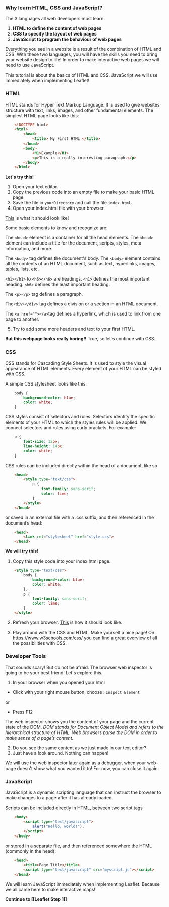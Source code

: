 
### Why learn HTML, CSS and JavaScript?

The 3 languages all web developers must learn:

1. **HTML to define the content of web pages**
2. **CSS to specify the layout of web pages**
3. **JavaScript to program the behaviour of web pages**

Everything you see in a website is a result of the combination of HTML and CSS. With these two languages, you will have the skills you need to bring your website design to life! In order to make interactive web pages we will need to use JavaScript.

This tutorial is about the basics of HTML and CSS. JavaScript we will use immediately when implementing Leaflet! 

### HTML
HTML stands for Hyper Text Markup Language. It is used to give websites structure with text, links, images, and other fundamental elements. The simplest HTML page looks like this:

``` html
    <!DOCTYPE html>
    <html>
        <head>
            <title> My First HTML </title>
        </head>
        <body>
            <H1>Example</H1>
            <p>This is a really interesting paragraph.</p>
        </body>
    </html>
```

**Let's try this!**

1. Open your text editor.
2. Copy the previous code into an empty file to make your basic HTML page.
3. Save the file in `yourDirectory` and call the file `index.html`.
4. Open your index.html file with your browser.

[This](https://nieneb.github.io/html_example/) is what it should look like!

Some basic elements to know and recognize are:

The `<head>` element is a container for all the head elements.
The `<head>` element can include a title for the document, scripts, styles, meta information, and more.

The `<body>` tag defines the document's body.
The `<body>` element contains all the contents of an HTML document, such as text, hyperlinks, images, tables, lists, etc.

`<h1></h1>` to `<h6></h6>` are headings. `<h1>` defines the most important heading. `<h6>` defines the least important heading.

The `<p></p>` tag defines a paragraph.

The`<div></div>` tag defines a division or a section in an HTML document.

The `<a href=""></a>`tag defines a hyperlink, which is used to link from one page to another.

5. Try to add some more headers and text to your first HTML.

**But this webpage looks really boring!!**
True, so let´s continue with CSS. 

### CSS

CSS stands for Cascading Style Sheets. It is used to style the visual appearance of HTML elements. Every element of your HTML can be styled with CSS.

A simple CSS stylesheet looks like this:

```css
    body {
        background-color: blue;
        color: white;
    }
```

CSS styles consist of selectors and rules. Selectors identify the specific elements of your HTML to which the styles rules will be applied. We connect selectors and rules using curly brackets. For example:

```css
    p {
        font-size: 12px;
        line-height: 14px;
        color: white;
    }
```

CSS rules can be included directly within the head of a document, like so

```html
    <head>
        <style type="text/css">
            p {
                font-family: sans-serif;
                color: lime;
            }
        </style>
    </head>
```

or saved in an external file with a .css suffix, and then referenced in the document’s head:

```html
    <head>
        <link rel="stylesheet" href="style.css">
    </head>
```

**We will try this!**

1. Copy this style code into your index.html page.

```html
    <style type="text/css">
        body {
            background-color: blue;
            color: white;
        },
        p {
            font-family: sans-serif;
            color: lime;
        }
    </style>
```

2. Refresh your browser.
[This](https://nieneb.github.io/css_example/) is how it should look like.

3. Play around with the CSS and HTML. Make yourself a nice page! 
On https://www.w3schools.com/css/ you can find a great overview of all the possibilities with CSS.


### Developer Tools

That sounds scary! But do not be afraid. The browser web inspector is going to be your best friend! Let's explore this. 

1. In your browser when you opened your html 
* Click with your right mouse button, choose : `Inspect Element`

or 

* Press F12

The web inspector shows you the content of your page and the current state of the DOM. *DOM stands for Document Object Model and refers to the hierarchical structure of HTML. Web browsers parse the DOM in order to make sense of a page’s content.*

2. Do you see the same content as we just made in our text editor?
3. Just have a look around. Nothing can happen!

We will use the web inspector later again as a debugger, when your web-page doesn't show what you wanted it to! For now, you can close it again.

### JavaScript

JavaScript is a dynamic scripting language that can instruct the browser to make changes to a page after it has already loaded.

Scripts can be included directly in HTML, between two script tags

```html
    <body>
        <script type="text/javascript">
            alert("Hello, world!");
        </script>
    </body>
```

or stored in a separate file, and then referenced somewhere the HTML (commonly in the head):

```html
    <head>
        <title>Page Title</title>
        <script type="text/javascript" src="myscript.js"></script>
    </head>
```

We will learn JavaScript immediately when implementing Leaflet. Because we all came here to make interactive maps!

**Continue to [[Leaflet Step 1]]**